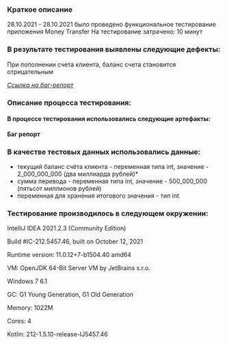 ### Краткое описание
28.10.2021 - 28.10.2021 было проведено функциональное тестирование приложения   Money Transfer
На тестирование затрачено: 10  минут

### В результате тестирования выявлены следующие дефекты:
При пополнении счета клиента, баланс счета становится отрицательным

[_Ссылка на баг-репорт_](https://github.com/DmitrenkoAlex/Java-1/issues/1)

### Описание процесса тестирования:
#### В процессе тестирования использовались следующие артефакты:
**Баг репорт**

### В качестве тестовых данных использовались данные:

* текущий баланс счёта клиента - переменная типа int, значение - 2_000_000_000 (два миллиарда рублей)*
* сумма перевода - переменная типа int, значение - 500_000_000 (пятьсот миллионов рублей)
* переменная для хранения итогового значения - тип int

### Тестирование производилось в следующем окружении:

IntelliJ IDEA 2021.2.3 (Community Edition)

Build #IC-212.5457.46, built on October 12, 2021

Runtime version: 11.0.12+7-b1504.40 amd64

VM: OpenJDK 64-Bit Server VM by JetBrains s.r.o.

Windows 7 6.1

GC: G1 Young Generation, G1 Old Generation

Memory: 1022M

Cores: 4

Kotlin: 212-1.5.10-release-IJ5457.46

